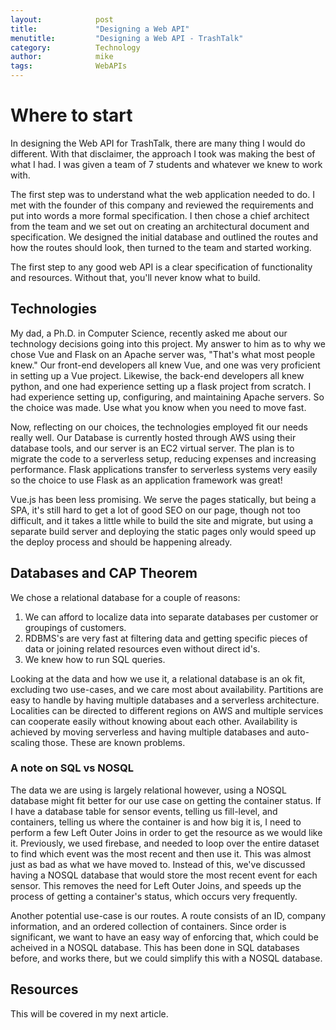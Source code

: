 ```yaml
---
layout:            post
title:             "Designing a Web API"
menutitle:         "Designing a Web API - TrashTalk"
category:          Technology
author:            mike
tags:              WebAPIs
---
```


# Where to start

In designing the Web API for TrashTalk, there are many thing I would do
different. With that disclaimer, the approach I took was making the best
of what I had. I was given a team of 7 students and whatever we knew to
work with.

The first step was to understand what the web application needed to do.
I met with the founder of this company and reviewed the requirements and
put into words a more formal specification. I then chose a chief architect
from the team and we set out on creating an architectural document and
specification. We designed the initial database and outlined the routes
and how the routes should look, then turned to the team and started
working.

The first step to any good web API is a clear specification of
functionality and resources. Without that, you'll never know what to build.

## Technologies

My dad, a Ph.D. in Computer Science, recently asked me about our technology
decisions going into this project. My answer to him as to why we chose Vue
and Flask on an Apache server was, "That's what most people knew." Our
front-end developers all knew Vue, and one was very proficient in setting
up a Vue project. Likewise, the back-end developers all knew python, and
one had experience setting up a flask project from scratch. I had
experience setting up, configuring, and maintaining Apache servers. So the
choice was made. Use what you know when you need to move fast.

Now, reflecting on our choices, the technologies employed fit our needs
really well. Our Database is currently hosted through AWS using their
database tools, and our server is an EC2 virtual server. The plan is to
migrate the code to a serverless setup, reducing expenses and increasing
performance. Flask applications transfer to serverless systems very easily
so the choice to use Flask as an application framework was great!

Vue.js has been less promising. We serve the pages statically, but being a
SPA, it's still hard to get a lot of good SEO on our page, though not
too difficult, and it takes a little while to build the site and migrate,
but using a separate build server and deploying the static pages only would
speed up the deploy process and should be happening already.

## Databases and CAP Theorem

We chose a relational database for a couple of reasons:

1. We can afford to localize data into separate databases per customer or groupings of customers.
2. RDBMS's are very fast at filtering data and getting specific pieces of data or joining related resources even without direct id's.
3. We knew how to run SQL queries.

Looking at the data and how we use it, a relational database is an ok fit,
excluding two use-cases, and we care most about availability. Partitions
are easy to handle by having multiple databases and a serverless
architecture. Localities can be directed to different regions on AWS and
multiple services can cooperate easily without knowing about each other.
Availability is achieved by moving serverless and having multiple
databases and auto-scaling those. These are known problems.

### A note on SQL vs NOSQL

The data we are using is largely relational however, using a NOSQL database
might fit better for our use case on getting the container status. If I
have a database table for sensor events, telling us fill-level, and
containers, telling us where the container is and how big it is, I need to
perform a few Left Outer Joins in order to get the resource as we would
like it. Previously, we used firebase, and needed to loop over the entire
dataset to find which event was the most recent and then use it. This was
almost just as bad as what we have moved to. Instead of this, we've
discussed having a NOSQL database that would store the most recent event
for each sensor. This removes the need for Left Outer Joins, and speeds up
the process of getting a container's status, which occurs very frequently.

Another potential use-case is our routes. A route consists of an ID,
company information, and an ordered collection of containers. Since order
is significant, we want to have an easy way of enforcing that, which could
be acheived in a NOSQL database. This has been done in SQL databases
before, and works there, but we could simplify this with a NOSQL database.

## Resources

This will be covered in my next article.
